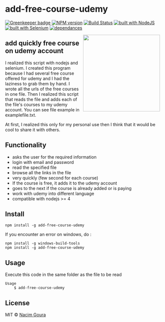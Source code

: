 # add-free-course-udemy

[![Greenkeeper badge](https://badges.greenkeeper.io/nacimgoura/add-free-course-udemy.svg)](https://greenkeeper.io/)
[![NPM version](https://img.shields.io/npm/v/add-free-course-udemy.svg)](https://www.npmjs.com/package/add-free-course-udemy)
[![Build Status](https://travis-ci.org/nacimgoura/add-free-course-udemy.svg?branch=master)](https://travis-ci.org/nacimgoura/add-free-course-udemy)
[![built with NodeJS](https://img.shields.io/badge/Built%20with-nodejs-green.svg)](https://www.nodejs.org/)
[![built with Selenium](https://img.shields.io/badge/built%20with-Selenium-red.svg)](https://github.com/SeleniumHQ/selenium)
[![dependances](https://david-dm.org/nacimgoura/add-free-course-udemy.svg)](https://david-dm.org/nacimgoura/add-free-course-udemy)

<img src="https://www.udemy.com/staticx/udemy/images/v5/logo-green.svg" width="250px" align="right">

## add quickly free course on udemy account

I realized this script with nodejs and selenium.
I created this program because I had several free course offered for udemy and I had the laziness to grab them by hand. I wrote all the urls of the free courses in one file. Then I realized this script that reads the file and adds each of the file's courses to my udemy account.
You can see file example in examplefile.txt.

At first, I realized this only for my personal use then I think that it would be cool to share it with others.

## Functionality
 - asks the user for the required information
 - login with email and password
 - read the specified file
 - browse all the links in the file
 - very quickly (few second for each course)
 - If the course is free, it adds it to the udemy account
 - goes to the next if the course is already added or is paying
 - work with udemy into different language
 - compatible with nodejs >= 4

## Install
```
npm install -g add-free-course-udemy
```
If you encounter an error on windows, do :

```
npm install -g windows-build-tools
npm install -g add-free-course-udemy
```

## Usage
Execute this code in the same folder as the file to be read
```
Usage
	$ add-free-course-udemy
```

## License 
MIT © [Nacim Goura](http://nacimgoura.xyz)